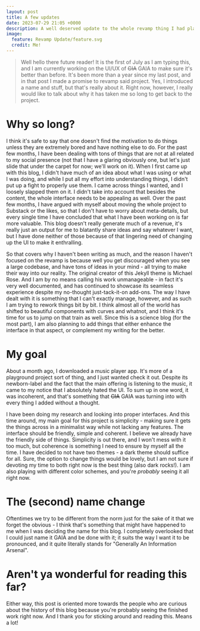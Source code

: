 ```yaml
---
layout: post
title: A few updates
date: 2023-07-29 21:05 +0000
description: A well deserved update to the whole revamp thing I had planned a year ago
image:
  feature: Revamp Update/feature.svg
  credit: Me!
---
```


> Well hello there future reader! It is the first of July as I am typing this, and I am currently working on the UI/UX of ~~GIA~~ GAIA to make sure it's better than before. It's been more than a year since my last post, and in that post I made a promise to revamp said project. Yes, I introduced a name and stuff, but that's really about it. Right now, however, I really would like to talk about why it has taken me so long to get back to the project.

# Why so long?

I think it's safe to say that one doesn't find the motivation to do things unless they are extremely bored and have nothing else to do. For the past few months, I have been dealing with tons of things that are not at all related to my social presence (not that I have a glaring obviously one, but let's just slide that under the carpet for now; we'll work on it). When I first came up with this blog, I didn't have much of an idea about what I was using or what I was doing, and while I put all my effort into understanding things, I didn't put up a fight to properly use them.  I came across things I wanted, and I loosely slapped them on it. I didn't take into account that besides the content, the whole interface needs to be appealing as well. Over the past few months, I have argued with myself about moving the whole project to Substack or the likes, so that I don't have to worry about meta-details, but every single time I have concluded that what I have been working on is far more valuable. This blog doesn't really generate much of a revenue, it's really just an output for me to blatantly share ideas and say whatever I want, but I have done neither of those because of that lingering need of changing up the UI to make it enthralling.

So that covers why I haven't been writing as much, and the reason I haven't focused on the revamp is because well you get discouraged when you see a large codebase, and have tons of ideas in your mind - all trying to make their way into our reality. The original creator of this Jekyll theme is Michael Rose. And I am by no means calling his work unmanageable - in fact it's very well documented, and has continued to showcase its seamless experience despite my no-thought just-tack-it-on add-ons. The way I have dealt with it is something that I can't exactly manage, however, and as such I am trying to rework things bit by bit. I think almost all of the world has shifted to beautiful components with curves and whatnot, and I think it's time for us to jump on that train as well. Since this is a science blog (for the most part), I am also planning to add things that either enhance the interface in that aspect, or complement my writing for the better.

# My goal

About a month ago, I downloaded a music player app. It's more of a playground project sort of thing, and I just wanted check it out. Despite its newborn-label and the fact that the main offering is listening to the music, it came to my notice that I absolutely hated the UI. To sum up in one word, it was incoherent, and that's something that ~~GIA~~ GAIA was turning into with every thing I added without a thought.

I have been doing my research and looking into proper interfaces. And this time around, my main goal for this project is simplicity - making sure it gets the things across in a minimalist way while not lacking any features. The interface should be friendly, simple and coherent. I believe we already have the friendly side of things. Simplicity is out there, and I won't mess with it too much, but coherence is something I need to ensure by myself all the time. I have decided to not have two themes - a dark theme should suffice for all. Sure, the option to change things would be lovely, but I am not sure if devoting my time to both right now is the best thing (also dark rocks!). I am also playing with different color schemes, and you're *probably* seeing it all right now.

# The (second) name change

Oftentimes we try to be different from the norm just for the sake of it that we forget the obvious - I think that's something that might have happened to me when I was deciding the name for this blog. I completely overlooked that I could just name it GAIA and be done with it; it suits the way I want it to be pronounced, and it quite literally stands for "Generally An Information Arsenal".

# Aren't ya wonderful for reading this far?

Either way, this post is oriented more towards the people who are curious about the history of this blog because you're probably seeing the finished work right now. And I thank you for sticking around and reading this. Means a lot!